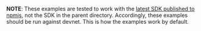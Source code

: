 **NOTE**: These examples are tested to work with the [latest SDK published to npmjs](https://www.npmjs.com/package/@anyvm/moveup-sdk), not the SDK in the parent directory. Accordingly, these examples should be run against devnet. This is how the examples work by default.
